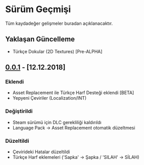 # Sürüm Geçmişi
Tüm kaydadeğer gelişmeler buradan açıklanacaktır.

## Yaklaşan Güncelleme
- Türkçe Dokular (2D Textures) [Pre-ALPHA]

## [0.0.1](https://github.com/Hepobur/AHatinTime_TRK/compare/master...0.0.1) - [12.12.2018]

### Eklendi
- Asset Replacement ile Türkçe Harf Desteği eklendi [BETA]
- Yepyeni Çeviriler (Localization/INT)

### Değiştirildi
- Steam sürümü için DLC gerekliliği kaldırıldı
- Language Pack -> Asset Replacement otomatik düzeltmesi

### Düzeltildi
- Çevirideki Hatalar düzeltildi
- Türkçe Harf eklemeleri ('Sapka' -> Şapka / 'SILAH' -> SİLAH)
